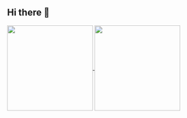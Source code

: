 ## Hi there 👋

<a href="https://github.com/joncrangle">
  <img height=200 align="center" src="https://github-readme-stats.vercel.app/api?username=joncrangle&show_icons=true&theme=catppuccin_mocha" />
</a>
<a href="https://github.com/joncrangle">
  <img height=200 align="center" src="https://github-readme-stats.vercel.app/api/top-langs/?username=joncrangle&langs_count=6&layout=compact&hide=scss,css&theme=catppuccin_mocha&card_width=275" />
</a>
